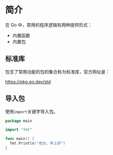 # 简介

在 Go 中，常用的程序逻辑有两种提供形式：

- 内置函数
- 内置包

## 标准库

包含了常用功能的包的集合称为标准库，官方网址是：<div class="link">https://pkg.go.dev/std</div>

## 导入包

使用`import`关键字导入包。

<div class="run"></div>

```go
package main

import "fmt"

func main() {
  fmt.Println("老白，早上好")
}
```

